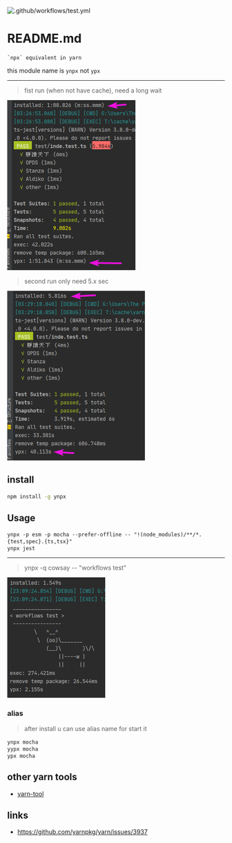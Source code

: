 ![.github/workflows/test.yml](https://github.com/bluelovers/ws-ypx/workflows/.github/workflows/test.yml/badge.svg)

# README.md

    `npx` equivalent in yarn

this module name is `ynpx` not `ypx`

---

> fist run (when not have cache), need a long wait

![image](https://github.com/bluelovers/ws-ypx/raw/master/packages/ypx/docs/image.png)

> second run only need 5.x sec

![image_1](https://github.com/bluelovers/ws-ypx/raw/master/packages/ypx/docs/image_1.png)

## install

```bash
npm install -g ynpx
```

## Usage

```
ynpx -p esm -p mocha --prefer-offline -- "!(node_modules)/**/*.{test,spec}.{ts,tsx}"
ynpx jest
```

---

> ynpx -q cowsay -- "workflows test"

![image_2](https://github.com/bluelovers/ws-ypx/raw/master/packages/ypx/docs/image_2.png)

### alias

> after install u can use alias name for start it

```
ynpx mocha
yypx mocha
ypx mocha
```

## other yarn tools

- [yarn-tool](https://www.npmjs.com/package/yarn-tool)

## links

- https://github.com/yarnpkg/yarn/issues/3937
